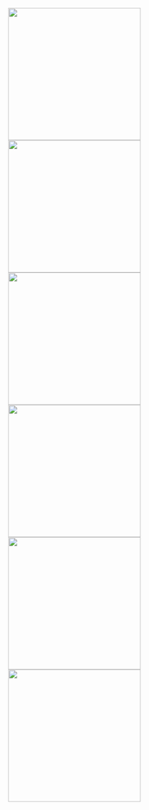 <img src="SS1.png" width="270"/> <img src="SS2.png" width="270"/> <img src="SS3.png" width="270"/>
<img src="SS4.png" width="270"/> <img src="SS5.png" width="270"/> <img src="SS6.png" width="270"/>
